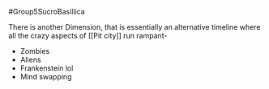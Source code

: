 #Group5SucroBasillica 

There is another Dimension, that is essentially an alternative timeline where all the crazy aspects of [[Pit city]] run rampant-
- Zombies
- Aliens
- Frankenstein lol
- Mind swapping


